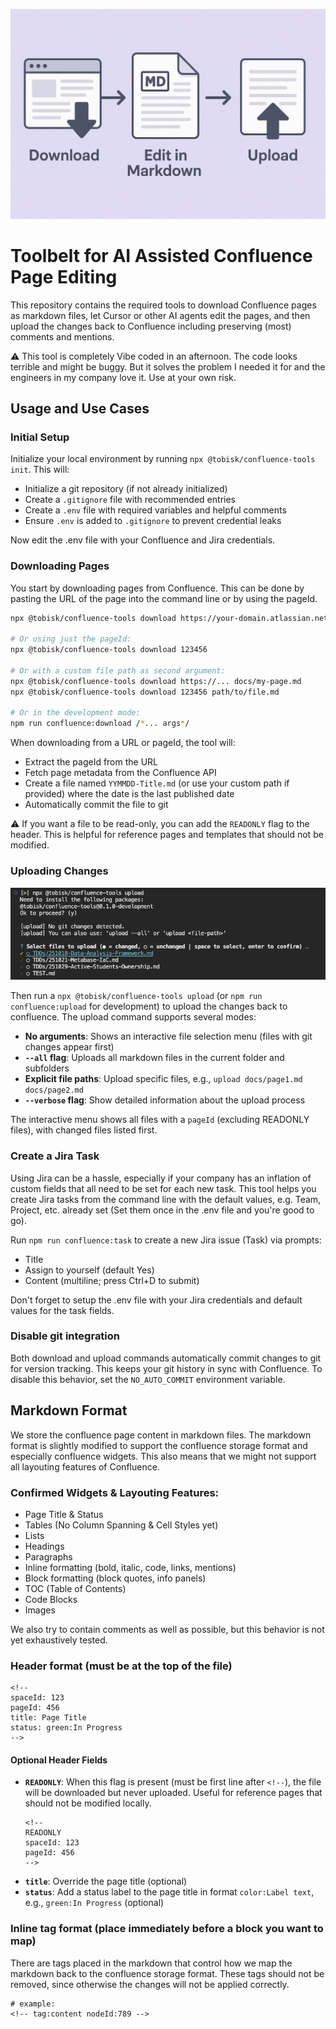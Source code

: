 ![Tobisk Confluence Tools](https://github.com/kellertobias/confluence-toolbelt/raw/main/.docs/header.png)

# Toolbelt for AI Assisted Confluence Page Editing

This repository contains the required tools to download Confluence pages as markdown files, let Cursor or other AI agents edit the pages, and then upload the changes back to Confluence including preserving (most) comments and mentions.

⚠️ This tool is completely Vibe coded in an afternoon. The code looks terrible and might be buggy. But it solves the problem I needed it for and the engineers in my company love it. Use at your own risk.

## Usage and Use Cases

### Initial Setup

Initialize your local environment by running `npx @tobisk/confluence-tools init`. This will:
- Initialize a git repository (if not already initialized)
- Create a `.gitignore` file with recommended entries
- Create a `.env` file with required variables and helpful comments
- Ensure `.env` is added to `.gitignore` to prevent credential leaks

Now edit the .env file with your Confluence and Jira credentials.

### Downloading Pages

You start by downloading pages from Confluence. This can be done by pasting the URL of the page into the command line or by using the pageId.

```bash
npx @tobisk/confluence-tools download https://your-domain.atlassian.net/wiki/spaces/SPACE/pages/123456/Page+Title

# Or using just the pageId:
npx @tobisk/confluence-tools download 123456

# Or with a custom file path as second argument:
npx @tobisk/confluence-tools download https://... docs/my-page.md
npx @tobisk/confluence-tools download 123456 path/to/file.md

# Or in the development mode:
npm run confluence:download /*... args*/
```

When downloading from a URL or pageId, the tool will:
- Extract the pageId from the URL
- Fetch page metadata from the Confluence API
- Create a file named `YYMMDD-Title.md` (or use your custom path if provided) where the date is the last published date
- Automatically commit the file to git

⚠️ If you want a file to be read-only, you can add the `READONLY` flag to the header. This is helpful for reference pages and templates that should not be modified.

### Uploading Changes

![Tobisk Confluence Tools](https://github.com/kellertobias/confluence-toolbelt/raw/main/.docs/upload-example.png)

Then run a `npx @tobisk/confluence-tools upload` (or `npm run confluence:upload` for development) to upload the changes back to confluence. The upload command supports several modes:
- **No arguments**: Shows an interactive file selection menu (files with git changes appear first)
- **`--all` flag**: Uploads all markdown files in the current folder and subfolders
- **Explicit file paths**: Upload specific files, e.g., `upload docs/page1.md docs/page2.md`
- **`--verbose` flag**: Show detailed information about the upload process

The interactive menu shows all files with a `pageId` (excluding READONLY files), with changed files listed first.

### Create a Jira Task

Using Jira can be a hassle, especially if your company has an inflation of custom fields that all need to be set for each new task. This tool helps you create Jira tasks from the command line with the default values, e.g. Team, Project, etc. already set (Set them once in the .env file and you're good to go).

Run `npm run confluence:task` to create a new Jira issue (Task) via prompts:

- Title
- Assign to yourself (default Yes)
- Content (multiline; press Ctrl+D to submit)

Don't forget to setup the .env file with your Jira credentials and default values for the task fields.

### Disable git integration

Both download and upload commands automatically commit changes to git for version tracking. This keeps your git history in sync with Confluence. To disable this behavior, set the `NO_AUTO_COMMIT` environment variable.

## Markdown Format

We store the confluence page content in markdown files. The markdown format is slightly modified to support the confluence storage format and especially confluence widgets. This also means that we might not support all layouting features of Confluence.

### Confirmed Widgets & Layouting Features:

- Page Title & Status
- Tables (No Column Spanning & Cell Styles yet)
- Lists
- Headings
- Paragraphs
- Inline formatting (bold, italic, code, links, mentions)
- Block formatting (block quotes, info panels)
- TOC (Table of Contents)
- Code Blocks
- Images

We also try to contain comments as well as possible, but this behavior is not yet exhaustively tested.

### Header format (must be at the top of the file)

```
<!--
spaceId: 123
pageId: 456
title: Page Title
status: green:In Progress
-->
```

#### Optional Header Fields

- **`READONLY`**: When this flag is present (must be first line after `<!--`), the file will be downloaded but never uploaded. Useful for reference pages that should not be modified locally.
  ```
  <!--
  READONLY
  spaceId: 123
  pageId: 456
  -->
  ```
- **`title`**: Override the page title (optional)
- **`status`**: Add a status label to the page title in format `color:Label text`, e.g., `green:In Progress` (optional)

### Inline tag format (place immediately before a block you want to map)

There are tags placed in the markdown that control how we map the markdown back to the confluence storage format. These tags should not be removed, since otherwise the changes will not be applied correctly.

```
# example:
<!-- tag:content nodeId:789 -->
```




